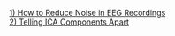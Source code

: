 [1) How to Reduce Noise in EEG Recordings](https://mentalab.com/insights/how-to-reduce-noise-in-eeg-recordings/4/2021)<br />
[2) Telling ICA Components Apart](https://labeling.ucsd.edu/tutorial/labels)<br />
